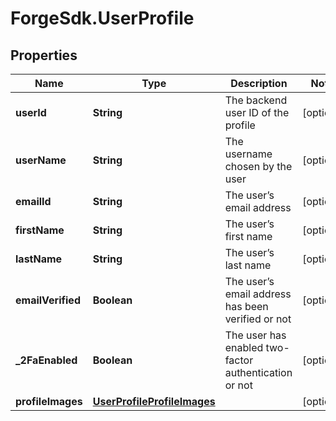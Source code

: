 # ForgeSdk.UserProfile

## Properties
Name | Type | Description | Notes
------------ | ------------- | ------------- | -------------
**userId** | **String** | The backend user ID of the profile | [optional] 
**userName** | **String** | The username chosen by the user | [optional] 
**emailId** | **String** | The user’s email address | [optional] 
**firstName** | **String** | The user’s first name | [optional] 
**lastName** | **String** | The user’s last name | [optional] 
**emailVerified** | **Boolean** | The user’s email address has been verified or not | [optional] 
**_2FaEnabled** | **Boolean** | The user has enabled two-factor authentication or not | [optional] 
**profileImages** | [**UserProfileProfileImages**](UserProfileProfileImages.md) |  | [optional] 


